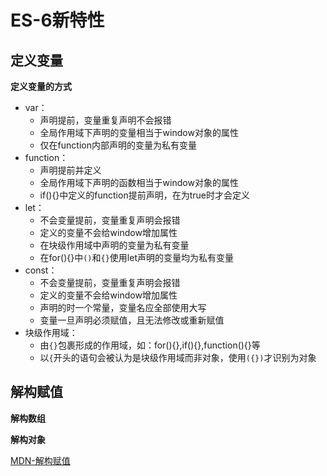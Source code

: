 # ES-6新特性
## 定义变量
**定义变量的方式**
- var：
	- 声明提前，变量重复声明不会报错
	- 全局作用域下声明的变量相当于window对象的属性
	- 仅在function内部声明的变量为私有变量
- function：
	- 声明提前并定义
	- 全局作用域下声明的函数相当于window对象的属性
	- if(){}中定义的function提前声明，在为true时才会定义
- let：
	- 不会变量提前，变量重复声明会报错
	- 定义的变量不会给window增加属性
	- 在块级作用域中声明的变量为私有变量
	- 在for(){}中`()`和`{}`使用let声明的变量均为私有变量
- const：
	- 不会变量提前，变量重复声明会报错
	- 定义的变量不会给window增加属性
	- 声明的时一个常量，变量名应全部使用大写
	- 变量一旦声明必须赋值，且无法修改或重新赋值
- 块级作用域：
	- 由`{}`包裹形成的作用域，如：for(){},if(){},function(){}等
	- 以`{`开头的语句会被认为是块级作用域而非对象，使用`({})`才识别为对象 
## 解构赋值
**解构数组**

**解构对象**

[MDN-解构赋值](https://developer.mozilla.org/zh-CN/docs/Web/JavaScript/Reference/Operators/Destructuring_assignment)